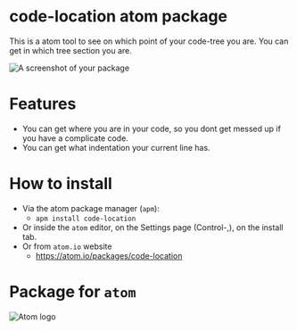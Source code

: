 # code-location atom package

This is a atom tool to see on which point of your code-tree you are. You can get in which tree section you are.

![A screenshot of your package](https://raw.githubusercontent.com/Jonny-exe/Atom-location-finder/master/my-package-test/StatusBarLocation.png)

# Features 
- You can get where you are in your code, so you dont get messed up if you have a complicate code.
- You can get what indentation your current line has.

# How to install

- Via the atom package manager (`apm`):
  - `apm install code-location`
- Or inside the `atom` editor, on the Settings page (Control-,), on the install tab.
- Or from `atom.io` website
  - https://atom.io/packages/code-location


# Package for `atom`

![Atom logo](https://dl2.macupdate.com/images/icons256/53196.png?d=1518722998)

